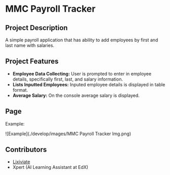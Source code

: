 # MMC Payroll Tracker

## Project Description

A simple payroll application that has ability to add employees by first and last name with salaries.

## Project Features

- **Employee Data Collecting:** User is prompted to enter in employee details, specifically first, last, and salary information.
- **Lists Inputted Employees:** Inputed employee details is displayed in table format.
- **Average Salary:** On the console average salary is displayed.

## Page

Example:

![Example](./develop/images/MMC Payroll Tracker Img.png)

## Contributors

- [Lixiviate](https://github.com/Lixiviate)
- Xpert (AI Learning Assistant at EdX)
